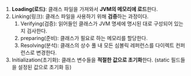 1. **Loading(로드)**: 클래스 파일을 가져와서 **JVM의 메모리에 로드**한다.
2. Linking(링크): 클래스 파일을 사용하기 위해 **검증**하는 과정이다.
	1. Verifying(검증): 읽어들인 클래스가 JVM 명세에 명시된 대로 구성되어 있는지 검사한다.
	2. preparing(준비): 클래스가 필요로 하는 메모리를 할당한다.
	3. Resolving(분석): 클래스의 상수 풀 내 모든 심볼릭 레퍼런스를 다이렉트 컨퍼런스로 변경한다.
3. Initialization(초기화): 클래스 변수들을 **적절한 값으로 초기화**한다. (static 필드들을 설정된 값으로 초기화 등)